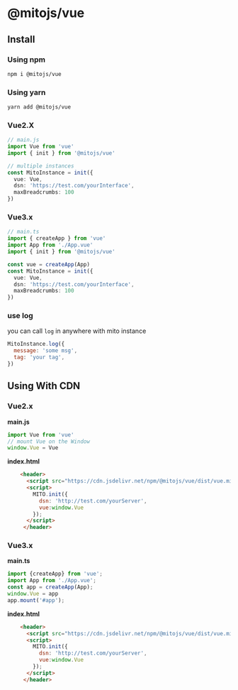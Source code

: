 # @mitojs/vue

## Install

### Using npm
```bash
npm i @mitojs/vue
```

### Using yarn

```bash
yarn add @mitojs/vue
```

### Vue2.X

```typescript
// main.js
import Vue from 'vue'
import { init } from '@mitojs/vue'

// multiple instances
const MitoInstance = init({
  vue: Vue,
  dsn: 'https://test.com/yourInterface',
  maxBreadcrumbs: 100
})

```

### Vue3.x
```typescript
// main.ts
import { createApp } from 'vue'
import App from './App.vue'
import { init } from '@mitojs/vue'

const vue = createApp(App)
const MitoInstance = init({
  vue: Vue,
  dsn: 'https://test.com/yourInterface',
  maxBreadcrumbs: 100
})
```

### use log
you can call `log` in anywhere with mito instance

```js
MitoInstance.log({
  message: 'some msg',
  tag: 'your tag',
})
```

## Using With CDN

### Vue2.x

**main.js**

```js
import Vue from 'vue'
// mount Vue on the Window
window.Vue = Vue
```

**index.html**

```html
 	<header>
      <script src="https://cdn.jsdelivr.net/npm/@mitojs/vue/dist/vue.min.js"></script>
      <script>
        MITO.init({
          dsn: 'http://test.com/yourServer',
          vue:window.Vue
        });
      </script>
	 </header>
```

### Vue3.x

**main.ts**

```js
import {createApp} from 'vue';
import App from './App.vue';
const app = createApp(App);
window.Vue = app
app.mount('#app');
```

**index.html**

```html
 	<header>
      <script src="https://cdn.jsdelivr.net/npm/@mitojs/vue/dist/vue.min.js"></script>
      <script>
        MITO.init({
          dsn: 'http://test.com/yourServer',
          vue:window.Vue
        });
      </script>
	 </header>
```



